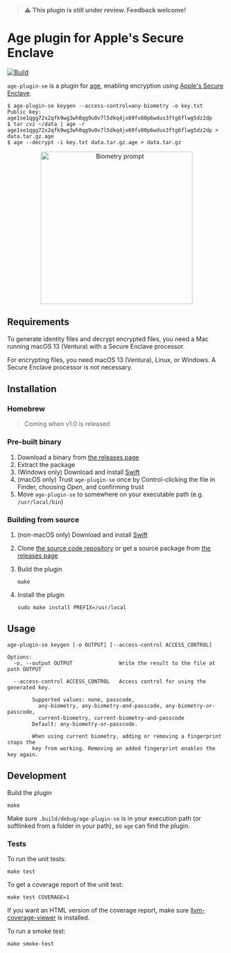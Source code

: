 > ⚠️ **This plugin is still under review. Feedback welcome!**

# Age plugin for Apple's Secure Enclave

[![Build](https://github.com/remko/age-plugin-se/actions/workflows/build.yml/badge.svg)](https://github.com/remko/age-plugin-se/actions/workflows/build.yml)

`age-plugin-se` is a plugin for [age](https://age-encryption.org), enabling encryption using [Apple's Secure Enclave](https://support.apple.com/en-gb/guide/security/sec59b0b31ff/web).

    $ age-plugin-se keygen --access-control=any-biometry -o key.txt
    Public key: age1se1qgg72x2qfk9wg3wh0qg9u0v7l5dkq4jx69fv80p6wdus3ftg6flwg5dz2dp
    $ tar cvz ~/data | age -r age1se1qgg72x2qfk9wg3wh0qg9u0v7l5dkq4jx69fv80p6wdus3ftg6flwg5dz2dp > data.tar.gz.age
    $ age --decrypt -i key.txt data.tar.gz.age > data.tar.gz

<div align="center">
<img src="https://raw.githubusercontent.com/remko/age-plugin-se/main/Documentation/img/screenshot-biometry.png" alt="Biometry prompt" width=350/>
</div>


## Requirements

To generate identity files and decrypt encrypted files, you need a Mac running macOS 13 (Ventura) with a 
Secure Enclave processor.

For encrypting files, you need macOS 13 (Ventura), Linux, or Windows. A Secure Enclave processor is not necessary.


## Installation

### Homebrew

> Coming when v1.0 is released

### Pre-built binary

1. Download a binary from [the releases page](https://github.com/remko/age-plugin-se/releases)
2. Extract the package
3. (Windows only) Download and install [Swift](https://www.swift.org/download/)
4. (macOS only) Trust `age-plugin-se` once by Control-clicking the file in Finder, choosing *Open*, 
   and confirming trust
5. Move `age-plugin-se` to somewhere on your executable path (e.g. `/usr/local/bin`)

### Building from source

1. (non-macOS only) Download and install [Swift](https://www.swift.org/download/)

2. Clone [the source code repository](https://github.com/remko/age-plugin-se) or 
   get a source package from [the releases page](https://github.com/remko/age-plugin-se/releases)

3. Build the plugin
      
       make

4. Install the plugin

       sudo make install PREFIX=/usr/local


## Usage

    age-plugin-se keygen [-o OUTPUT] [--access-control ACCESS_CONTROL]

    Options:
      -o, --output OUTPUT               Write the result to the file at path OUTPUT
      
      --access-control ACCESS_CONTROL   Access control for using the generated key.
                                    
            Supported values: none, passcode, 
              any-biometry, any-biometry-and-passcode, any-biometry-or-passcode,
              current-biometry, current-biometry-and-passcode
            Default: any-biometry-or-passcode.             

            When using current biometry, adding or removing a fingerprint stops the
            key from working. Removing an added fingerprint enables the key again. 


## Development

Build the plugin

    make

Make sure `.build/debug/age-plugin-se` is in your execution path (or softlinked from a folder in your path), so `age` can find the plugin.

### Tests

To run the unit tests:

    make test

To get a coverage report of the unit test:

    make test COVERAGE=1

If you want an HTML version of the coverage report, make sure [llvm-coverage-viewer](https://www.npmjs.com/package/llvm-coverage-viewer) is installed.

To run a smoke test:

    make smoke-test
